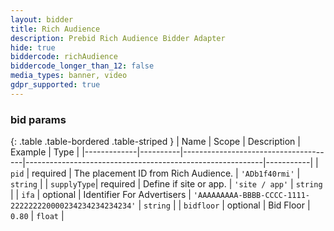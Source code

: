 ```yaml
---
layout: bidder
title: Rich Audience
description: Prebid Rich Audience Bidder Adapter
hide: true
biddercode: richAudience
biddercode_longer_than_12: false
media_types: banner, video
gdpr_supported: true
---
```


### bid params

{: .table .table-bordered .table-striped }
| Name        | Scope    | Description                          | Example                                                   | Type      |
|-------------|----------|--------------------------------------|-----------------------------------------------------------|-----------|
| `pid`       | required | The placement ID from Rich Audience. | `'ADb1f40rmi'`                                            | `string`  |
| `supplyType`| required | Define if site or app.               | `'site / app'`                                            | `string`  |
| `ifa`       | optional | Identifier For Advertisers           | `'AAAAAAAAA-BBBB-CCCC-1111-222222220000234234234234234'`  | `string`  |
| `bidfloor`  | optional | Bid Floor                            | `0.80`                                                    | `float`   |
